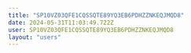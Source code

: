 ```yaml
---
title: "SP10VZ03QFE1CQSSQTE89YQ3EB6PDHZZNKEQJMQD8"
date: 2024-05-31T11:03:49.722Z
user: SP10VZ03QFE1CQSSQTE89YQ3EB6PDHZZNKEQJMQD8
layout: "users"
---
```

    